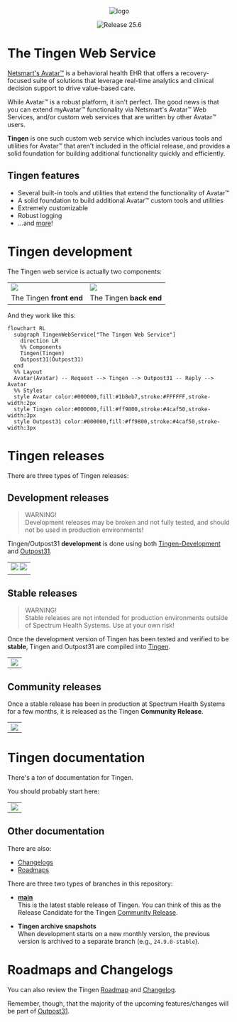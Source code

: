 <!-- u250130 -->

<div align="center">

  ![logo](/.github/image/logo/TingenWebService_logo_320x568.png)

  ![Release 25.6](https://github.com/spectrum-health-systems/tingen/blob/main/.github/image/releases/release-25.6.png)

</div>

# The Tingen Web Service

[Netsmart's Avatar™](https://www.ntst.com/Solutions-and-Services/Offerings/myAvatar) is a behavioral health EHR that offers a recovery-focused suite of solutions that leverage real-time analytics and clinical decision support to drive value-based care.

While Avatar™ is a robust platform, it isn't perfect. The good news is that you can extend myAvatar™ functionality via Netsmart's Avatar™ Web Services, and/or custom web services that are written by other Avatar™ users.

**Tingen** is one such custom web service which includes various tools and utilities for Avatar™ that aren't included in the official release, and provides a solid foundation for building additional functionality quickly and efficiently.

## Tingen features

* Several built-in tools and utilities that extend the functionality of Avatar™
* A solid foundation to build additional Avatar™ custom tools and utilities
* Extremely customizable
* Robust logging
* ...and [more](https://github.com/spectrum-health-systems/Tingen-Documentation/blob/main/Static/TingenFeatures.md)!

# Tingen development

The Tingen web service is actually two components:

<div align="center">
		<table>
		<tr>
			<td>
				<a HREF="https://github.com/spectrum-health-systems/Tingen-Development"><img src="https://github.com/spectrum-health-systems/Tingen-Development/blob/main/.github/image/logo/TingenDevelopment_logo_194x254.png"></a>
			</td>
      <td>
				<a HREF="https://github.com/spectrum-health-systems/Outpost31"><img src="https://github.com/spectrum-health-systems/Outpost31/blob/main/.github/image/logo/Outpost31_logo_194x254.png"></a>
			</td>
		</tr>
    <tr>
			<td align="center">
				The Tingen <b>front end</b>
			</td>
      <td align="center">
				The Tingen <b>back end</b>
			</td>
		</tr>
	</table>
</div>

And they work like this:

```mermaid
flowchart RL
  subgraph TingenWebService["The Tingen Web Service"]
    direction LR
    %% Components
    Tingen(Tingen)
    Outpost31(Outpost31) 
  end
  %% Layout
  Avatar(Avatar) -- Request --> Tingen --> Outpost31 -- Reply --> Avatar
  %% Styles
  style Avatar color:#000000,fill:#1b8eb7,stroke:#FFFFFF,stroke-width:2px
  style Tingen color:#000000,fill:#ff9800,stroke:#4caf50,stroke-width:3px
  style Outpost31 color:#000000,fill:#ff9800,stroke:#4caf50,stroke-width:3px
```

# Tingen releases

There are three types of Tingen releases:

## Development releases

> WARNING!  
> Development releases may be broken and not fully tested, and should not be used in production environments!

Tingen/Outpost31 **development** is done using both [Tingen-Development](https://github.com/spectrum-health-systems/Tingen-Development) and [Outpost31](https://github.com/spectrum-health-systems/Outpost31).

<div align="center">
		<table>
		<tr>
			<td>
				<a HREF="https://github.com/spectrum-health-systems/Tingen-Development"><img src="https://github.com/spectrum-health-systems/Tingen-Development/blob/main/.github/image/logo/TingenDevelopment_logo_194x254.png"></a>
        <a HREF="https://github.com/spectrum-health-systems/Outpost31"><img src="https://github.com/spectrum-health-systems/Outpost31/blob/main/.github/image/logo/Outpost31_logo_194x254.png"></a>
			</td>
		</tr>
	</table>
</div>

## Stable releases

> WARNING!  
> Stable releases are not intended for production environments outside of Spectrum Health Systems. Use at your own risk!

Once the development version of Tingen has been tested and verified to be **stable**, Tingen and Outpost31 are compiled into [Tingen](https://github.com/spectrum-health-systems/Tingen).

<div align="center">
	<table>
		<tr>
			<td>
				<a HREF="https://github.com/spectrum-health-systems/Tingen"><img src="https://github.com/spectrum-health-systems/Tingen/blob/main/.github/image/logo/Tingen_logo_194x254.png"></a>
			</td>
		</tr>
	</table>
</div>

## Community releases

Once a stable release has been in production at Spectrum Health Systems for a few months, it is released as the Tingen **Community Release**.

<div align="center">
	<table>
		<tr>
			<td>
				<a HREF="https://github.com/spectrum-health-systems/Tingen-CommunityRelease"><img src="https://github.com/spectrum-health-systems/Tingen-CommunityRelease/blob/main/.github/image/logo/TingenCommunityRelease_logo_194x254.png"></a>
			</td>
		</tr>
	</table>
</div>



# Tingen documentation

There's a *ton* of documentation for Tingen.

You should probably start here:

<div align="center">
	<table>
		<tr>
			<td>
				<a HREF="https://github.com/spectrum-health-systems/Tingen-Documentation"><img src="https://github.com/spectrum-health-systems/Tingen-Documentation/blob/main/.github/image/logo/TingenDocumentation_logo_194x254.png"></a>
			</td>
		</tr>
	</table>
</div>

## Other documentation

There are also:

* [Changelogs](https://github.com/spectrum-health-systems/Tingen-Documentation/blob/main/Changelogs/CHANGELOGS.md)
* [Roadmaps](https://github.com/spectrum-health-systems/Tingen-Documentation/blob/main/Roadmaps/ROADMAPS.md)



There are three two types of branches in this repository:

* **[main](https://github.com/spectrum-health-systems/Tingen/tree/main)**  
  This is the latest stable release of Tingen. You can think of this as the Release Candidate for the Tingen [Community Release](https://github.com/spectrum-health-systems/Tingen-CommunityRelease).

* **Tingen archive snapshots**  
  When development starts on a new monthly version, the previous version is archived to a separate branch (e.g., `24.9.0-stable`).

# Roadmaps and Changelogs

You can also review the Tingen [Roadmap](https://github.com/orgs/spectrum-health-systems/projects/51/views/3) and [Changelog](https://github.com/orgs/spectrum-health-systems/projects/51/views/4?groupedBy%5BcolumnId%5D=141162315&filterQuery=status%3ACompleted).

Remember, though, that the majority of the upcoming features/changes will be part of [Outpost31](https://github.com/spectrum-health-systems/Outpost31).
